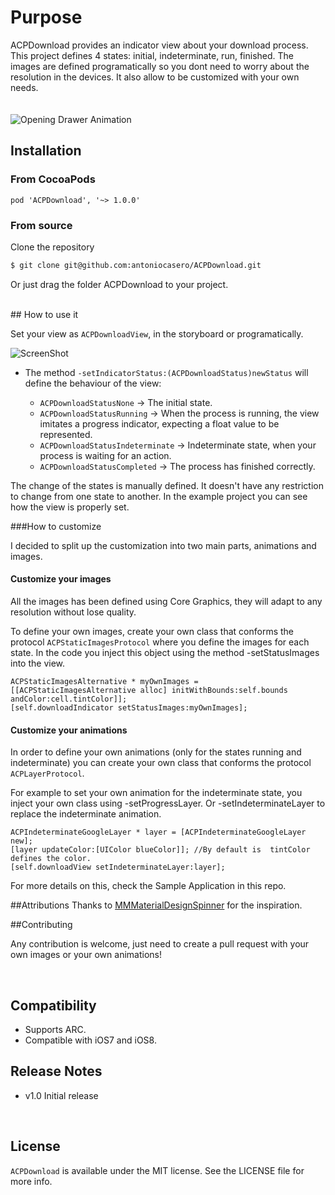 # Purpose

ACPDownload provides an indicator view about your download process. This project defines 4 states: initial, indeterminate, run, finished. The images are defined programatically so you dont need to worry about the resolution in the devices. It also allow to be customized with your own needs.
</br></br>
</br>
![Opening Drawer Animation](http://antoniocasero.github.io/ACPDownload/screenshots/acpdownload-gif.gif "Sample Project")

## Installation

### From CocoaPods

	pod 'ACPDownload', '~> 1.0.0'

### From source

Clone the repository

```bash
$ git clone git@github.com:antoniocasero/ACPDownload.git
```

Or just drag the folder ACPDownload to your project.

</br>
## How to use it

Set your view as `ACPDownloadView`, in the storyboard or programatically.

![ScreenShot](http://antoniocasero.github.io/ACPDownload/screenshots/acpdownload-screenshot-2.png)

- The method `-setIndicatorStatus:(ACPDownloadStatus)newStatus` will define the behaviour of the view:

    * `ACPDownloadStatusNone` -> The initial state.
    * `ACPDownloadStatusRunning` -> When the process is running, the view imitates a progress indicator, expecting a float value to be represented.
    * `ACPDownloadStatusIndeterminate` -> Indeterminate state, when your process is waiting for an action.
    * `ACPDownloadStatusCompleted` -> The process has finished correctly. 

The change of the states is manually defined. It doesn't have any restriction to change from one state to another. 
In the example project you can see how the view is properly set.


###How to customize

I decided to split up the customization into two main parts, animations and images.

#### Customize your images

All the images has been defined using Core Graphics, they will adapt to any resolution without lose quality. 

To define your own images, create your own class that conforms the protocol `ACPStaticImagesProtocol` where you define the images for each state.
In the code you inject this object using the method -setStatusImages into the view.

```
ACPStaticImagesAlternative * myOwnImages = [[ACPStaticImagesAlternative alloc] initWithBounds:self.bounds andColor:cell.tintColor]];
[self.downloadIndicator setStatusImages:myOwnImages];
```

#### Customize your animations

In order to define your own animations (only for the states running and indeterminate) you can create your own class that conforms the protocol `ACPLayerProtocol`. 
</br>

For example to set your own animation for the indeterminate state, you inject your own class using -setProgressLayer. Or -setIndeterminateLayer to replace the indeterminate animation.

```
ACPIndeterminateGoogleLayer * layer = [ACPIndeterminateGoogleLayer new];
[layer updateColor:[UIColor blueColor]]; //By default is  tintColor defines the color.
[self.downloadView setIndeterminateLayer:layer];
```


For more details on this, check the Sample Application in this repo.

##Attributions
Thanks to <a href="https://github.com/misterwell/MMMaterialDesignSpinner">
MMMaterialDesignSpinner</a>  for the inspiration.

##Contributing

Any contribution is welcome, just need to create a pull request with your own images or your own animations!

</br>

## Compatibility

- Supports ARC. 
- Compatible with iOS7 and iOS8.

## Release Notes

- v1.0 Initial release

</br>

## License

`ACPDownload` is available under the MIT license. See the LICENSE file for more info.

